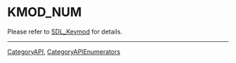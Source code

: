 # KMOD_NUM

Please refer to [SDL_Keymod](SDL_Keymod) for details.

----
[CategoryAPI](CategoryAPI), [CategoryAPIEnumerators](CategoryAPIEnumerators)

